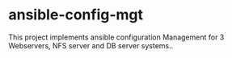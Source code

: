 # ansible-config-mgt
This project implements ansible configuration Management for 3 Webservers, NFS server and DB server systems..
